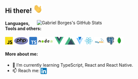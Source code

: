 ## Hi there! <img src="https://raw.githubusercontent.com/ABSphreak/ABSphreak/master/gifs/Hi.gif" width="30">  

<img title="Gabriel Borges's GitHub Stats" align="right" heigth="300" width="400" src="https://github-readme-stats.vercel.app/api?username=gabrielSBorges&show_icons=true&theme=dracula" /> 

#### Languages, Tools and others:

<p float="left">
<img height="25" src="./icons/javascript.png" alt="JavaScript" title="JavaScript" />
<img height="25" src="./icons/php.png" alt="PHP" title="PHP" />
<img height="25" src="./icons/typescript.png" alt="TypeScript" title="TypeScript" />
<img height="25" src="./icons/nodejs.png" alt="Node.js" title="Node.js" />
<img height="25" src="./icons/vue.png" alt="Vue.js" title="Vue.js" />
<img height="25" src="./icons/nuxt.png" alt="Nuxt.js" title="Nuxt.js" />
<img height="25" src="./icons/vuetify.png" alt="Vuetify" title="Vuetify" />
<img height="25" src="./icons/react.png" alt="React and React Native" title="React and React Native" />
<img height="25" src="./icons/mysql.png" alt="MySQL" title="MySQL" />
<img height="25" src="./icons/postgresql.png" alt="PostgreSQL" title="PostgreSQL" />
<img height="25" src="./icons/mongodb.png" alt="MongoDB" title="MongoDB" />
</p>

#### More about me:
- 🌱 I’m currently learning TypeScript, React and React Native.
- 📫 Reach me: <a href="https://www.linkedin.com/in/gabrielsb" target="_blank"><img align="center" height="20" src="./icons/linkedin.png" alt="LinkedIn" /></a>

